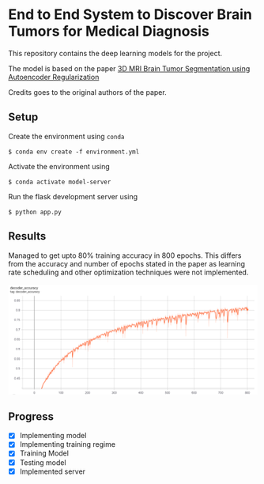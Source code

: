 # End to End System to Discover Brain Tumors for Medical Diagnosis
This repository contains the deep learning models for the project. 

The model is based on the paper [3D MRI Brain Tumor Segmentation using Autoencoder Regularization](https://arxiv.org/abs/1810.11654)

Credits goes to the original authors of the paper.

## Setup
Create the environment using `conda`
```
$ conda env create -f environment.yml
```

Activate the environment using
```
$ conda activate model-server
```

Run the flask development server using
```
$ python app.py
```

## Results
Managed to get upto 80% training accuracy in 800 epochs. This differs from the accuracy and number of epochs stated in the paper as learning rate scheduling and other optimization techniques were not implemented.
<br/><br/>
![](images/decoder_acc_graph.png)


## Progress
- [x] Implementing model
- [x] Implementing training regime
- [x] Training Model
- [x] Testing model
- [x] Implemented server
